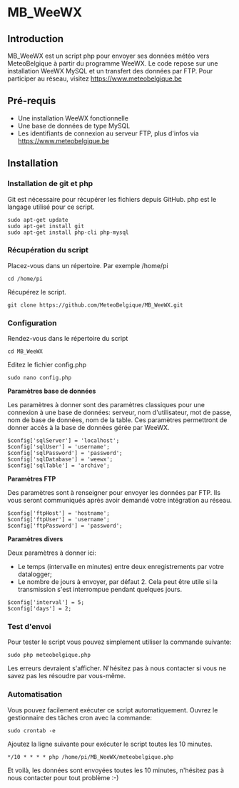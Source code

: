 MB_WeeWX
========

## Introduction
MB_WeeWX est un script php pour envoyer ses données météo vers MeteoBelgique à partir du programme WeeWX.
Le code repose sur une installation WeeWX MySQL et un transfert des données par FTP.
Pour participer au réseau, visitez https://www.meteobelgique.be

## Pré-requis
- Une installation WeeWX fonctionnelle
- Une base de données de type MySQL
- Les identifiants de connexion au serveur FTP, plus d'infos via https://www.meteobelgique.be

## Installation
### Installation de git et php
Git est nécessaire pour récupérer les fichiers depuis GitHub.
php est le langage utilisé pour ce script.
```
sudo apt-get update
sudo apt-get install git
sudo apt-get install php-cli php-mysql
```

### Récupération du script
Placez-vous dans un répertoire. Par exemple /home/pi
```
cd /home/pi
```

Récupérez le script.
```
git clone https://github.com/MeteoBelgique/MB_WeeWX.git
```

### Configuration
Rendez-vous dans le répertoire du script
```
cd MB_WeeWX
```

Editez le fichier config.php
```
sudo nano config.php
```
**Paramètres base de données**

Les paramètres à donner sont des paramètres classiques pour une connexion à une base de données: serveur, nom d'utilisateur, mot de passe, nom de base de données, nom de la table.
Ces paramètres permettront de donner accès à la base de données gérée par WeeWX.
```
$config['sqlServer'] = 'localhost';
$config['sqlUser'] = 'username';
$config['sqlPassword'] = 'password';
$config['sqlDatabase'] = 'weewx';
$config['sqlTable'] = 'archive';
```

**Paramètres FTP**

Des paramètres sont à renseigner pour envoyer les données par FTP. Ils vous seront communiqués après avoir demandé votre intégration au réseau.
```
$config['ftpHost'] = 'hostname';
$config['ftpUser'] = 'username';
$config['ftpPassword'] = 'password';
```

**Paramètres divers**

Deux paramètres à donner ici:
- Le temps (intervalle en minutes) entre deux enregistrements par votre datalogger;
- Le nombre de jours à envoyer, par défaut 2. Cela peut être utile si la transmission s'est interrompue pendant quelques jours.
```
$config['interval'] = 5;
$config['days'] = 2;
```
### Test d'envoi
Pour tester le script vous pouvez simplement utiliser la commande suivante:
```
sudo php meteobelgique.php
```

Les erreurs devraient s'afficher. N'hésitez pas à nous contacter si vous ne savez pas les résoudre par vous-même.

### Automatisation
Vous pouvez facilement exécuter ce script automatiquement.
Ouvrez le gestionnaire des tâches cron avec la commande:
```
sudo crontab -e
```

Ajoutez la ligne suivante pour exécuter le script toutes les 10 minutes.
```
*/10 * * * * php /home/pi/MB_WeeWX/meteobelgique.php
```

Et voilà, les données sont envoyées toutes les 10 minutes, n'hésitez pas à nous contacter pour tout problème :-)

